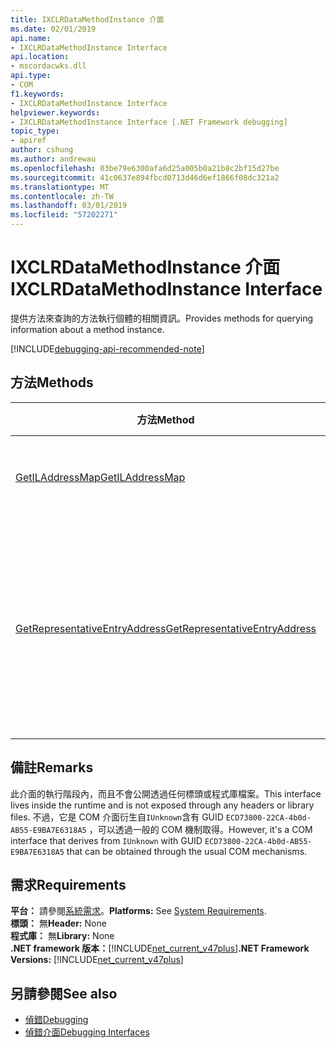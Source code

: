 ```yaml
---
title: IXCLRDataMethodInstance 介面
ms.date: 02/01/2019
api.name:
- IXCLRDataMethodInstance Interface
api.location:
- mscordacwks.dll
api.type:
- COM
f1.keywords:
- IXCLRDataMethodInstance Interface
helpviewer.keywords:
- IXCLRDataMethodInstance Interface [.NET Framework debugging]
topic_type:
- apiref
author: cshung
ms.author: andrewau
ms.openlocfilehash: 03be79e6300afa6d25a005b0a21b8c2bf15d27be
ms.sourcegitcommit: 41c0637e894fbcd0713d46d6ef1866f08dc321a2
ms.translationtype: MT
ms.contentlocale: zh-TW
ms.lasthandoff: 03/01/2019
ms.locfileid: "57202271"
---
```

# <a name="ixclrdatamethodinstance-interface"></a><span data-ttu-id="f746c-102">IXCLRDataMethodInstance 介面</span><span class="sxs-lookup"><span data-stu-id="f746c-102">IXCLRDataMethodInstance Interface</span></span>

<span data-ttu-id="f746c-103">提供方法來查詢的方法執行個體的相關資訊。</span><span class="sxs-lookup"><span data-stu-id="f746c-103">Provides methods for querying information about a method instance.</span></span>

[!INCLUDE[debugging-api-recommended-note](../../../../includes/debugging-api-recommended-note.md)]

## <a name="methods"></a><span data-ttu-id="f746c-104">方法</span><span class="sxs-lookup"><span data-stu-id="f746c-104">Methods</span></span>

| <span data-ttu-id="f746c-105">方法</span><span class="sxs-lookup"><span data-stu-id="f746c-105">Method</span></span>                                                                                                                  | <span data-ttu-id="f746c-106">描述</span><span class="sxs-lookup"><span data-stu-id="f746c-106">Description</span></span>                                 |
| ----------------------------------------------------------------------------------------------------------------------- | ------------------------------------------- |
| [<span data-ttu-id="f746c-107">GetILAddressMap</span><span class="sxs-lookup"><span data-stu-id="f746c-107">GetILAddressMap</span></span>](../../../../docs/framework/unmanaged-api/debugging/ixclrdatamethodinstance-getiladdressmap-method.md) | <span data-ttu-id="f746c-108">取得地址對應資訊的 IL。</span><span class="sxs-lookup"><span data-stu-id="f746c-108">Gets the IL to address mapping information.</span></span> |
| [<span data-ttu-id="f746c-109">GetRepresentativeEntryAddress</span><span class="sxs-lookup"><span data-stu-id="f746c-109">GetRepresentativeEntryAddress</span></span>](../../../../docs/framework/unmanaged-api/debugging/ixclrdatamethodinstance-getrepresentativeentryaddress-method.md) | <span data-ttu-id="f746c-110">取得所有可能的進入點之方法的原生編譯的最具代表性的進入點位址。</span><span class="sxs-lookup"><span data-stu-id="f746c-110">Gets the most representative entry point address for the native compilation of all the possible entry points for a method.</span></span> |


## <a name="remarks"></a><span data-ttu-id="f746c-111">備註</span><span class="sxs-lookup"><span data-stu-id="f746c-111">Remarks</span></span>

<span data-ttu-id="f746c-112">此介面的執行階段內，而且不會公開透過任何標頭或程式庫檔案。</span><span class="sxs-lookup"><span data-stu-id="f746c-112">This interface lives inside the runtime and is not exposed through any headers or library files.</span></span> <span data-ttu-id="f746c-113">不過，它是 COM 介面衍生自`IUnknown`含有 GUID `ECD73800-22CA-4b0d-AB55-E9BA7E6318A5` ，可以透過一般的 COM 機制取得。</span><span class="sxs-lookup"><span data-stu-id="f746c-113">However, it's a COM interface that derives from `IUnknown` with GUID `ECD73800-22CA-4b0d-AB55-E9BA7E6318A5` that can be obtained through the usual COM mechanisms.</span></span>

## <a name="requirements"></a><span data-ttu-id="f746c-114">需求</span><span class="sxs-lookup"><span data-stu-id="f746c-114">Requirements</span></span>

<span data-ttu-id="f746c-115">**平台：** 請參閱[系統需求](../../../../docs/framework/get-started/system-requirements.md)。</span><span class="sxs-lookup"><span data-stu-id="f746c-115">**Platforms:** See [System Requirements](../../../../docs/framework/get-started/system-requirements.md).</span></span>  
<span data-ttu-id="f746c-116">**標頭：** 無</span><span class="sxs-lookup"><span data-stu-id="f746c-116">**Header:** None</span></span>  
<span data-ttu-id="f746c-117">**程式庫：** 無</span><span class="sxs-lookup"><span data-stu-id="f746c-117">**Library:** None</span></span>  
<span data-ttu-id="f746c-118">**.NET framework 版本：**[!INCLUDE[net_current_v47plus](../../../../includes/net-current-v47plus.md)]</span><span class="sxs-lookup"><span data-stu-id="f746c-118">**.NET Framework Versions:** [!INCLUDE[net_current_v47plus](../../../../includes/net-current-v47plus.md)]</span></span>  

## <a name="see-also"></a><span data-ttu-id="f746c-119">另請參閱</span><span class="sxs-lookup"><span data-stu-id="f746c-119">See also</span></span>

- [<span data-ttu-id="f746c-120">偵錯</span><span class="sxs-lookup"><span data-stu-id="f746c-120">Debugging</span></span>](../../../../docs/framework/unmanaged-api/debugging/index.md)
- [<span data-ttu-id="f746c-121">偵錯介面</span><span class="sxs-lookup"><span data-stu-id="f746c-121">Debugging Interfaces</span></span>](../../../../docs/framework/unmanaged-api/debugging/debugging-interfaces.md)
